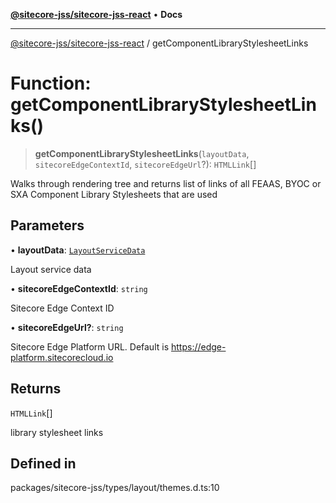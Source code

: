 [**@sitecore-jss/sitecore-jss-react**](../README.md) • **Docs**

***

[@sitecore-jss/sitecore-jss-react](../README.md) / getComponentLibraryStylesheetLinks

# Function: getComponentLibraryStylesheetLinks()

> **getComponentLibraryStylesheetLinks**(`layoutData`, `sitecoreEdgeContextId`, `sitecoreEdgeUrl`?): `HTMLLink`[]

Walks through rendering tree and returns list of links of all FEAAS, BYOC or SXA Component Library Stylesheets that are used

## Parameters

• **layoutData**: [`LayoutServiceData`](../interfaces/LayoutServiceData.md)

Layout service data

• **sitecoreEdgeContextId**: `string`

Sitecore Edge Context ID

• **sitecoreEdgeUrl?**: `string`

Sitecore Edge Platform URL. Default is https://edge-platform.sitecorecloud.io

## Returns

`HTMLLink`[]

library stylesheet links

## Defined in

packages/sitecore-jss/types/layout/themes.d.ts:10
